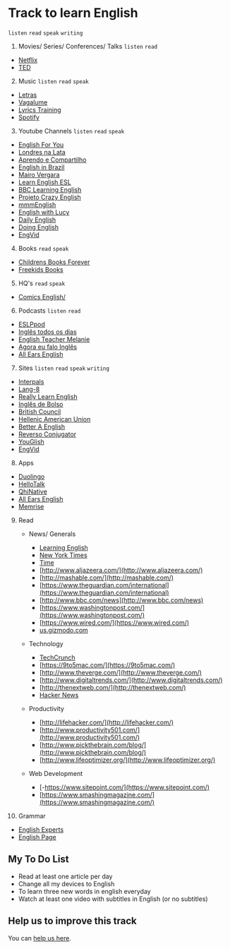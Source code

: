 # Track to learn English

`listen` `read` `speak` `writing`

1. Movies/ Series/ Conferences/ Talks  `listen` `read`
  - [Netflix](https://www.netflix.com/br/)
  - [TED](https://www.ted.com/)

2. Music `listen` `read` `speak`
  - [Letras](https://www.letras.mus.br/)
  - [Vagalume](http://www.vagalume.com.br/)
  - [Lyrics Training](http://lyricstraining.com)
  - [Spotify](https://www.spotify.com/br/)

3. Youtube Channels `listen` `read` `speak`
  - [English For You](https://www.youtube.com/watch?v=IeaadwctbD4&list=PLAie3YzOYRmley8mMYy1s9XuZYVxW1Ot7)
  - [Londres na Lata](https://www.youtube.com/channel/UCqBxQUhcaxPKGHT-ftjwFqw)
  - [Aprendo e Compartilho](https://www.youtube.com/user/davifreitasweb)
  - [English in Brazil](https://www.youtube.com/channel/UCcNm9fM9V5wf-0PZVmkM08g)
  - [Mairo Vergara](https://www.youtube.com/user/MairoVergara)
  - [Learn English ESL](https://www.youtube.com/user/LearnEnglishESL)
  - [BBC Learning English](https://www.youtube.com/user/bbclearningenglish/featured)
  - [Projeto Crazy English](https://www.youtube.com/user/ProjetoCrazyEnglish)
  - [mmmEnglish](https://www.youtube.com/channel/UCrRiVfHqBIIvSgKmgnSY66g)
  - [English with Lucy](https://www.youtube.com/channel/UCz4tgANd4yy8Oe0iXCdSWfA)
  - [Daily English](https://www.youtube.com/channel/UCQyQinUTGYTpTz6TTS__xBQ)
  - [Doing English](https://www.youtube.com/user/doingenglishDOTcom)
  - [EngVid](https://www.youtube.com/user/engvidenglish)

4. Books `read` `speak`
  - [Childrens Books Forever](http://www.childrensbooksforever.com/index.html)
  - [Freekids Books](https://freekidsbooks.org/) 

5. HQ's `read` `speak`
  - [Comics English/](http://www.comicsenglish.com/)

6. Podcasts `listen` `read`
  - [ESLPpod](https://www.eslpod.com/website/)
  - [Inglês todos os dias](http://www.domineingles.com.br/category/ingles-todos-os-dias/)
  - [English Teacher Melanie](http://www.englishteachermelanie.com/the-english-teacher-melanie-podcast/)
  - [Agora eu falo Inglês](http://agoraeufalo.com/)
  - [All Ears English](https://www.allearsenglish.com/how-to-listen/)

7. Sites `listen` `read` `speak` `writing`
  - [Interpals](https://www.interpals.net/index.php)
  - [Lang-8](https://lang-8.com/)
  - [Really Learn English](http://www.really-learn-english.com/)
  - [Inglês de Bolso](http://inglesdebolso.com/)
  - [British Council](http://learnenglish.britishcouncil.org/en/)
  - [Hellenic American Union](http://www.hau.gr/?i=learning.en.podcasts-in-english)
  - [Better A English](http://www.betteratenglish.com/be-episode-archives)
  - [Reverso Conjugator](http://conjugator.reverso.net/conjugation-english.html)
  - [YouGlish](http://youglish.com/)
  - [EngVid](https://www.engvid.com/)

8. Apps
  - [Duolingo](https://www.duolingo.com/)
  - [HelloTalk](https://www.hellotalk.com/#pt)
  - [QhiNative](https://hinative.com/pt-PO)
  - [All Ears English](https://www.allearsenglish.com/)
  - [Memrise](https://www.memrise.com/)

9. Read
    + News/ Generals
      - [Learning English](http://learningenglish.voanews.com/)
      - [New York Times](http://www.nytimes.com/)
      - [Time](http://time.com/)
      - [http://www.aljazeera.com/](http://www.aljazeera.com/)
      - [http://mashable.com/](http://mashable.com/)
      - [https://www.theguardian.com/international](https://www.theguardian.com/international)
      - [http://www.bbc.com/news](http://www.bbc.com/news)
      - [https://www.washingtonpost.com/](https://www.washingtonpost.com/)
      - [https://www.wired.com/](https://www.wired.com/)
      - [us.gizmodo.com](us.gizmodo.com)
    
    + Technology
      - [TechCrunch](http://techcrunch.com/)
      - [https://9to5mac.com/](https://9to5mac.com/)
      - [http://www.theverge.com/](http://www.theverge.com/)
      - [http://www.digitaltrends.com/](http://www.digitaltrends.com/)
      - [http://thenextweb.com/](http://thenextweb.com/)
      - [Hacker News](https://news.ycombinator.com)

    + Productivity
      - [http://lifehacker.com/](http://lifehacker.com/)
      - [http://www.productivity501.com/](http://www.productivity501.com/)
      - [http://www.pickthebrain.com/blog/](http://www.pickthebrain.com/blog/)
      - [http://www.lifeoptimizer.org/](http://www.lifeoptimizer.org/)

    + Web Development
      - [-https://www.sitepoint.com/](https://www.sitepoint.com/)
      - [https://www.smashingmagazine.com/](https://www.smashingmagazine.com/)

10. Grammar
  - [English Experts](http://www.englishexperts.com.br/)
  - [English Page](http://www.englishpage.com/)

## My To Do List
- Read at least one article per day
- Change all my devices to English 
- To learn three new words in english everyday
- Watch at least one video with subtitles in English (or no subtitles)

## Help us to improve this track

You can [help us here](contribute.md).
